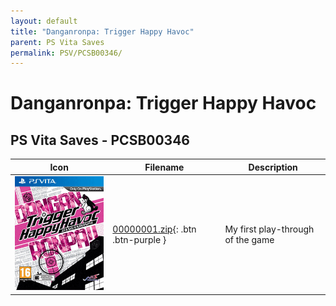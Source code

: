 ```yaml
---
layout: default
title: "Danganronpa: Trigger Happy Havoc"
parent: PS Vita Saves
permalink: PSV/PCSB00346/
---
```

# Danganronpa: Trigger Happy Havoc

## PS Vita Saves - PCSB00346

| Icon | Filename | Description |
|------|----------|-------------|
| ![Danganronpa: Trigger Happy Havoc](icon0.png) | [00000001.zip](00000001.zip){: .btn .btn-purple } | My first play-through of the game  |
